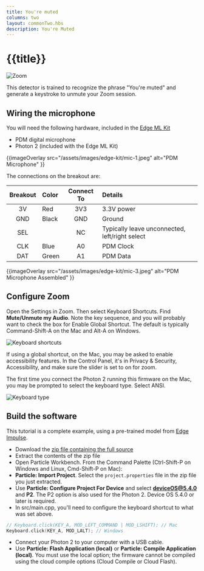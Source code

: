 ```yaml
---
title: You're muted
columns: two
layout: commonTwo.hbs
description: You're Muted
---
```


# {{title}}

![Zoom](/assets/images/edge-kit/zoom.png)

This detector is trained to recognize the phrase "You're muted" and generate a keystroke to unmute your Zoom session. 

## Wiring the microphone

You will need the following hardware, included in the [Edge ML Kit](/reference/datasheets/accessories/edge-ml-kit/)

- PDM digital microphone
- Photon 2 (included with the Edge ML Kit)

{{imageOverlay src="/assets/images/edge-kit/mic-1.jpeg" alt="PDM Microphone" }}

The connections on the breakout are:

| Breakout | Color | Connect To | Details |
| :---: | :--- | :---: | :--- |
| 3V | Red | 3V3 | 3.3V power |
| GND | Black | GND | Ground |
| SEL | | NC | Typically leave unconnected, left/right select |
| CLK | Blue | A0 | PDM Clock |
| DAT | Green | A1 | PDM Data |

{{imageOverlay src="/assets/images/edge-kit/mic-3.jpeg" alt="PDM Microphone Assembled" }}

## Configure Zoom

Open the Settings in Zoom. Then select Keyboard Shortcuts. Find **Mute/Unmute my Audio**. Note the key sequence, and you will probably want to check the box for Enable Global Shortcut. The default is typically Command-Shift-A on the Mac and Alt-A on Windows.

![Keyboard shortcuts](/assets/images/edge-kit/keyboard-shortcuts.png)

If using a global shortcut, on the Mac, you may be asked to enable accessibility features. In the Control Panel, it's in Privacy & Security, Accessibility, and make sure the slider is set to on for zoom.

The first time you connect the Photon 2 running this firmware on the Mac, you may be prompted to select the keyboard type. Select ANSI.

![Keyboard type](/assets/images/edge-kit/keyboard-type.png)

## Build the software

This tutorial is a complete example, using a pre-trained model from [Edge Impulse](https://www.edgeimpulse.com/).

- Download the [zip file containing the full source](/assets/files/edge-ml/You_re_Muted__inferencing.zip)
- Extract the contents of the zip file
- Open Particle Workbench. From the Command Palette (Ctrl-Shift-P on Windows and Linux, Cmd-Shift-P on Mac):
- **Particle: Import Project**. Select the `project.properties` file in the zip file you just extracted.
- Use **Particle: Configure Project For Device** and select **deviceOS@5.4.0** and **P2**. The P2 option is also used for the Photon 2. Device OS 5.4.0 or later is required.
- In src/main.cpp, you'll need to configure the keyboard shortcut to what was set above. 

```cpp
// Keyboard.click(KEY_A, MOD_LEFT_COMMAND | MOD_LSHIFT); // Mac
Keyboard.click(KEY_A, MOD_LALT); // Windows                
```

- Connect your Photon 2 to your computer with a USB cable.
- Use **Particle: Flash Application (local)** or **Particle: Compile Application (local)**. You must use the local option; the firmware cannot be compiled using the cloud compile options (Cloud Compile or Cloud Flash). 



